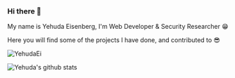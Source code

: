 ### Hi there 👋

My name is Yehuda Eisenberg, I'm Web Developer & Security Researcher 😁

Here you will find some of the projects I have done, and contributed to 😎

<p align="left"><img src="https://komarev.com/ghpvc/?username=YehudaEi" alt="YehudaEi" /></p>

![Yehuda's github stats](https://github-readme-stats.vercel.app/api?username=YehudaEi&show_icons=true&title_color=161e2e&icon_color=64748b&bg_color=fbfdfe&text_color=475569&cache_seconds=7200)

